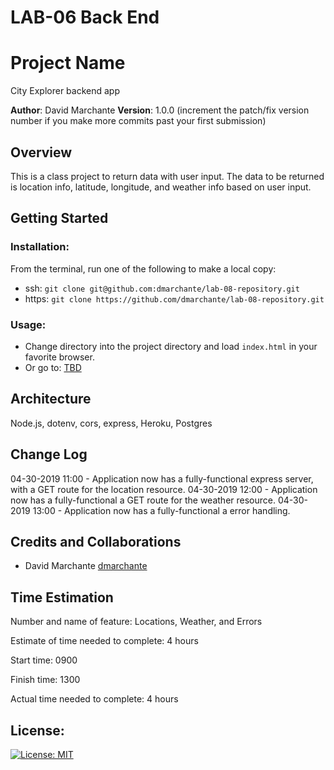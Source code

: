 # LAB-06 Back End

# Project Name

City Explorer backend app

**Author**: David Marchante
**Version**: 1.0.0 (increment the patch/fix version number if you make more commits past your first submission)

## Overview
This is a class project to return data with user input. The data to be returned is location info, latitude, longitude, and weather info based on user input.

## Getting Started

### Installation:
From the terminal, run one of the following to make a local copy:
* ssh: `git clone git@github.com:dmarchante/lab-08-repository.git`
* https: `git clone https://github.com/dmarchante/lab-08-repository.git`

### Usage:
* Change directory into the project directory and load `index.html` in your favorite browser.
* Or go to: [TBD](TBD)

## Architecture
  Node.js, dotenv, cors, express, Heroku, Postgres

## Change Log

04-30-2019 11:00 - Application now has a fully-functional express server, with a GET route for the location resource.
04-30-2019 12:00 - Application now has a fully-functional a GET route for the weather resource.
04-30-2019 13:00 - Application now has a fully-functional a error handling.


## Credits and Collaborations
* David Marchante [dmarchante](https://github.com/dmarchante)

## Time Estimation

  Number and name of feature: Locations, Weather, and Errors

  Estimate of time needed to complete: 4 hours

  Start time: 0900

  Finish time: 1300

  Actual time needed to complete: 4 hours

## License:
[![License: MIT](https://img.shields.io/badge/License-MIT-yellow.svg)](https://github.com/stephenchu530/lab-06-back-end/blob/master/LICENSE)
